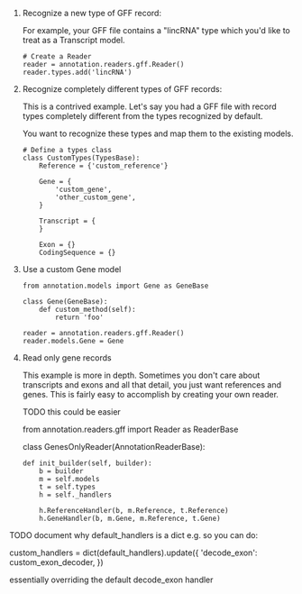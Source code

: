 1. Recognize a new type of GFF record:

   For example, your GFF file contains a "lincRNA" type which you'd like to
   treat as a Transcript model.

       # Create a Reader
       reader = annotation.readers.gff.Reader()
       reader.types.add('lincRNA')


2. Recognize completely different types of GFF records:

   This is a contrived example. Let's say you had a GFF file with record types
   completely different from the types recognized by default.

   You want to recognize these types and map them to the existing models.

       # Define a types class
       class CustomTypes(TypesBase):
           Reference = {'custom_reference'}

           Gene = {
               'custom_gene',
               'other_custom_gene',
           }

           Transcript = {
           }

           Exon = {}
           CodingSequence = {}



3. Use a custom Gene model

       from annotation.models import Gene as GeneBase

       class Gene(GeneBase):
           def custom_method(self):
               return 'foo'

       reader = annotation.readers.gff.Reader()
       reader.models.Gene = Gene



4. Read only gene records

   This example is more in depth. Sometimes you don't care about transcripts
   and exons and all that detail, you just want references and genes.
   This is fairly easy to accomplish by creating your own reader.

   TODO this could be easier

   from annotation.readers.gff import Reader as ReaderBase

   class GenesOnlyReader(AnnotationReaderBase):

       def init_builder(self, builder):
           b = builder
           m = self.models
           t = self.types
           h = self._handlers

           h.ReferenceHandler(b, m.Reference, t.Reference)
           h.GeneHandler(b, m.Gene, m.Reference, t.Gene)


TODO document why default_handlers is a dict e.g. so you can do:

   custom_handlers = dict(default_handlers).update({
       'decode_exon': custom_exon_decoder,
   })

   essentially overriding the default decode_exon handler
